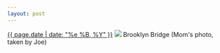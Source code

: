 ```yaml
---
layout: post
---
```


<p>
  <time><a href="/457">{{ page.date | date: "%e %B, %Y" }}</a></time>
  <a href="/457"><img src="{{ site.assets_url }}/457.jpg"/></a>
  <span>Brooklyn Bridge (Mom's photo, taken by Joe)</span>
</p>
